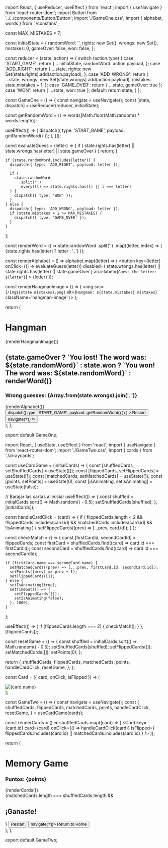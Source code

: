 <!-- # React + Vite

This template provides a minimal setup to get React working in Vite with HMR and some ESLint rules.

Currently, two official plugins are available:

- [@vitejs/plugin-react](https://github.com/vitejs/vite-plugin-react/blob/main/packages/plugin-react/README.md) uses [Babel](https://babeljs.io/) for Fast Refresh
- [@vitejs/plugin-react-swc](https://github.com/vitejs/vite-plugin-react-swc) uses [SWC](https://swc.rs/) for Fast Refresh


 -->

import React, { useReducer, useEffect } from 'react';
import { useNavigate } from 'react-router-dom';
import Button from '../../components/Button/Button';
import './GameOne.css';
import { alphabet, words } from './constans';

const MAX_MISTAKES = 7;

const initialState = {
randomWord: '',
rights: new Set(),
wrongs: new Set(),
mistakes: 0,
gameOver: false,
won: false,
};

const reducer = (state, action) => {
switch (action.type) {
case 'START_GAME':
return {
...initialState,
randomWord: action.payload,
};
case 'ADD_RIGHT':
return {
...state,
rights: new Set(state.rights).add(action.payload),
};
case 'ADD_WRONG':
return {
...state,
wrongs: new Set(state.wrongs).add(action.payload),
mistakes: state.mistakes + 1,
};
case 'GAME_OVER':
return { ...state, gameOver: true };
case 'WON':
return { ...state, won: true };
default:
return state;
}
};

const GameOne = () => {
const navigate = useNavigate();
const [state, dispatch] = useReducer(reducer, initialState);

const getRandomWord = () => words[Math.floor(Math.random() * words.length)];

useEffect(() => {
dispatch({ type: 'START_GAME', payload: getRandomWord() });
}, []);

const evaluateGuess = (letter) => {
if (
state.rights.has(letter) ||
state.wrongs.has(letter) ||
state.gameOver
) {
return;
}

    if (state.randomWord.includes(letter)) {
      dispatch({ type: 'ADD_RIGHT', payload: letter });

      if (
        state.randomWord
          .split('')
          .every((l) => state.rights.has(l) || l === letter)
      ) {
        dispatch({ type: 'WON' });
      }
    } else {
      dispatch({ type: 'ADD_WRONG', payload: letter });
      if (state.mistakes + 1 >= MAX_MISTAKES) {
        dispatch({ type: 'GAME_OVER' });
      }
    }

};

const renderWord = () =>
state.randomWord
.split('')
.map((letter, index) => (
<span key={index}>{state.rights.has(letter) ? letter : '\_'}</span>
));

const renderAlphabet = () =>
alphabet.map((letter) => (
<button
key={letter}
onClick={() => evaluateGuess(letter)}
disabled={
state.wrongs.has(letter) || state.rights.has(letter) || state.gameOver
}
aria-label={`Guess the letter: ${letter}`} >
{letter}
</button>
));

const renderHangmanImage = () => (
<img
src={`/img${state.mistakes}.png`}
alt={`Hangman: ${state.mistakes} mistakes`}
className='hangman-image'
/>
);

return (

<div className='GameOne'>
<h1>Hangman</h1>
{renderHangmanImage()}
<h2>
{state.gameOver
? `You lost! The word was: ${state.randomWord}`
: state.won
? `You won! The word was: ${state.randomWord}`
: renderWord()}
</h2>
<h3>Wrong guesses: {Array.from(state.wrongs).join(', ')}</h3>
<div>{renderAlphabet()}</div>
<button
className='custom-button'
onClick={() =>
dispatch({ type: 'START_GAME', payload: getRandomWord() })
} >
Restart
</button>
<Button text='Return to Home' onClick={() => navigate('/')} />
</div>
);
};

export default GameOne;

import React, { useState, useEffect } from 'react';
import { useNavigate } from 'react-router-dom';
import './GameTwo.css';
import { cards } from './arraycards';

const useCardGame = (initialCards) => {
const [shuffledCards, setShuffledCards] = useState([]);
const [flippedCards, setFlippedCards] = useState([]);
const [matchedCards, setMatchedCards] = useState([]);
const [points, setPoints] = useState(0);
const [isAnimating, setIsAnimating] = useState(false);

// Barajar las cartas al iniciar
useEffect(() => {
const shuffled = initialCards.sort(() => Math.random() - 0.5);
setShuffledCards(shuffled);
}, [initialCards]);

const handleCardClick = (card) => {
if (
flippedCards.length < 2 &&
!flippedCards.includes(card.id) &&
!matchedCards.includes(card.id) &&
!isAnimating
) {
setFlippedCards((prev) => [...prev, card.id]);
}
};

const checkMatch = () => {
const [firstCardId, secondCardId] = flippedCards;
const firstCard = shuffledCards.find((card) => card.id === firstCardId);
const secondCard = shuffledCards.find((card) => card.id === secondCardId);

    if (firstCard.name === secondCard.name) {
      setMatchedCards((prev) => [...prev, firstCard.id, secondCard.id]);
      setPoints((prev) => prev + 1);
      setFlippedCards([]);
    } else {
      setIsAnimating(true);
      setTimeout(() => {
        setFlippedCards([]);
        setIsAnimating(false);
      }, 1000);
    }

};

useEffect(() => {
if (flippedCards.length === 2) {
checkMatch();
}
}, [flippedCards]);

const resetGame = () => {
const shuffled = initialCards.sort(() => Math.random() - 0.5);
setShuffledCards(shuffled);
setFlippedCards([]);
setMatchedCards([]);
setPoints(0);
};

return {
shuffledCards,
flippedCards,
matchedCards,
points,
handleCardClick,
resetGame,
};
};

const Card = ({ card, onClick, isFlipped }) => (

  <div className={`card ${isFlipped ? 'flipped' : ''}`} onClick={onClick}>
    <div className='front'></div>
    <div className='back'>
      <img src={card.image} alt={card.name} />
    </div>
  </div>
);

const GameTwo = () => {
const navigate = useNavigate();
const {
shuffledCards,
flippedCards,
matchedCards,
points,
handleCardClick,
resetGame,
} = useCardGame(cards);

const renderCards = () =>
shuffledCards.map((card) => (
<Card
key={card.id}
card={card}
onClick={() => handleCardClick(card)}
isFlipped={
flippedCards.includes(card.id) || matchedCards.includes(card.id)
}
/>
));

return (
<div className='GameTwo'>
<h1>Memory Game</h1>
<h3>Puntos: {points}</h3>
<div className='cards-container'>{renderCards()}</div>
{matchedCards.length === shuffledCards.length && <h2>¡Ganaste!</h2>}
<button className='custom-button ' onClick={resetGame}>
Restart
</button>
<button className='custom-button' onClick={() => navigate('/')}>
Return to Home
</button>
</div>
);
};

export default GameTwo;
